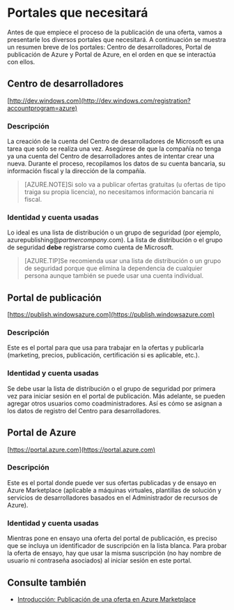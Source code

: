 <properties
   pageTitle="Información general de los diversos portales necesarios para crear una oferta en Marketplace | Microsoft Azure"
   description="Información general de los diversos portales necesarios para crear una oferta en Marketplace"
   services="marketplace-publishing"
   documentationCenter=""
   authors="HannibalSII"
   manager=""
   editor=""/>

<tags
   ms.service="marketplace"
   ms.devlang="na"
   ms.topic="article"
   ms.tgt_pltfrm="na"
   ms.workload="na"
   ms.date="12/06/2015"
   ms.author="hascipio" />


# Portales que necesitará
Antes de que empiece el proceso de la publicación de una oferta, vamos a presentarle los diversos portales que necesitará. A continuación se muestra un resumen breve de los portales: Centro de desarrolladores, Portal de publicación de Azure y Portal de Azure, en el orden en que se interactúa con ellos.
## Centro de desarrolladores
[http://dev.windows.com](http://dev.windows.com/registration?accountprogram=azure)
### Descripción
La creación de la cuenta del Centro de desarrolladores de Microsoft es una tarea que solo se realiza una vez. Asegúrese de que la compañía no tenga ya una cuenta del Centro de desarrolladores antes de intentar crear una nueva. Durante el proceso, recopilamos los datos de su cuenta bancaria, su información fiscal y la dirección de la compañía.

> [AZURE.NOTE]Si solo va a publicar ofertas gratuitas (u ofertas de tipo traiga su propia licencia), no necesitamos información bancaria ni fiscal.

### Identidad y cuenta usadas
Lo ideal es una lista de distribución o un grupo de seguridad (por ejemplo, azurepublishing@*partnercompany*.com). La lista de distribución o el grupo de seguridad **debe** registrarse como cuenta de Microsoft.

> [AZURE.TIP]Se recomienda usar una lista de distribución o un grupo de seguridad porque que elimina la dependencia de cualquier persona aunque también se puede usar una cuenta individual.

## Portal de publicación
[https://publish.windowsazure.com](https://publish.windowsazure.com)

### Descripción
Este es el portal para que usa para trabajar en la ofertas y publicarla (marketing, precios, publicación, certificación si es aplicable, etc.).

### Identidad y cuenta usadas
Se debe usar la lista de distribución o el grupo de seguridad por primera vez para iniciar sesión en el portal de publicación. Más adelante, se pueden agregar otros usuarios como coadministradores. Así es cómo se asignan a los datos de registro del Centro para desarrolladores.

## Portal de Azure
[https://portal.azure.com](https://portal.azure.com)
### Descripción
Este es el portal donde puede ver sus ofertas publicadas y de ensayo en Azure Marketplace (aplicable a máquinas virtuales, plantillas de solución y servicios de desarrolladores basados en el Administrador de recursos de Azure).
### Identidad y cuenta usadas
Mientras pone en ensayo una oferta del portal de publicación, es preciso que se incluya un identificador de suscripción en la lista blanca. Para probar la oferta de ensayo, hay que usar la misma suscripción (no hay nombre de usuario ni contraseña asociados) al iniciar sesión en este portal.

## Consulte también
- [Introducción: Publicación de una oferta en Azure Marketplace](marketplace-publishing-getting-started.md)

<!---HONumber=AcomDC_1210_2015-->